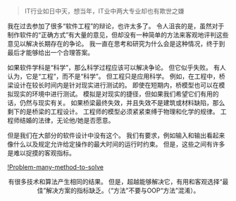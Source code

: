 > IT行业如日中天，想当年，IT业中两大专业却也有欺世之嫌

我在过去参加了很多“软件工程”的辩论，也许太多了。 令人沮丧的是，虽然对于制作软件的“正确方式”有大量的意见，但却没有一种简单的方法来客观地评判这些意见以解决长期存在的争论。 我一直在思考和研究为什么会是这种情况，终于到最后才能够给出一个合理答案。

如果软件学科是“科学”，那么科学过程应该可以解决争论。 但它似乎失败。 有人认为，它是“工程”，而不是“科学”。 但工程只是应用科学。 例如，在工程中，桥梁设计在较长时间内是针对现实进行测试的。 即使在短期内，桥模型也可以在模拟现实的环境中进行测试。 模拟是对现实的捷径，但如果我们希望它们有用的话，仍然与现实有关。 如果桥梁最终失效，并且失效不是建筑或材料缺陷，那么剩下的是桥梁的工程设计。 工程师的模型必须紧紧束缚于物理和化学的规律。 工程师结婚的法律，无论他/她是否愿意。

但是我们在大部分的软件设计中没有这个。 我们有要求，例如输入和输出看起来像什么以及规定允许给定操作的最大时间的运行时约束。 但是，这些之间有许多是难以捉摸的客观指标。

[!Problem-many-method-to-solve](http://blog.onlyus.online/many_solutions.png)

<center>有很多技术和算法产生相同的结果。 但是，超越能够解决它，有用和客观选择“最佳”解决方案的指标缺乏。（“方法”不要与OOP“方法”混淆）。</center>
